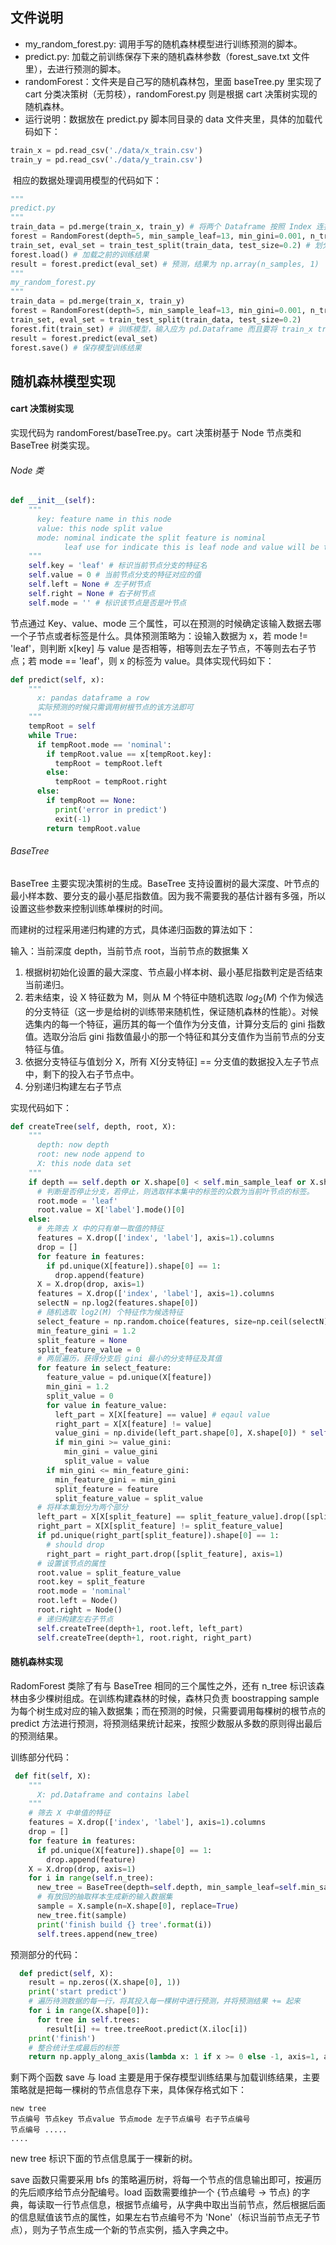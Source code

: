 ## 文件说明

* my_random_forest.py: 调用手写的随机森林模型进行训练预测的脚本。
* predict.py: 加载之前训练保存下来的随机森林参数（forest_save.txt 文件里），去进行预测的脚本。
* randomForest：文件夹是自己写的随机森林包，里面 baseTree.py 里实现了cart 分类决策树（无剪枝），randomForest.py 则是根据 cart 决策树实现的随机森林。
* 运行说明：数据放在 predict.py 脚本同目录的 data 文件夹里，具体的加载代码如下：

```python
train_x = pd.read_csv('./data/x_train.csv')
train_y = pd.read_csv('./data/y_train.csv')
```

​		相应的数据处理调用模型的代码如下：

```python
"""
predict.py
"""
train_data = pd.merge(train_x, train_y) # 将两个 Dataframe 按照 Index 连接起来
forest = RandomForest(depth=5, min_sample_leaf=13, min_gini=0.001, n_tree = 15) # 初始化模型，参数应保证 predict.py 与 my_random_forest.py 一致
train_set, eval_set = train_test_split(train_data, test_size=0.2) # 划分测试集与训练集
forest.load() # 加载之前的训练结果
result = forest.predict(eval_set) # 预测，结果为 np.array(n_samples, 1)
"""
my_random_forest.py
"""
train_data = pd.merge(train_x, train_y)
forest = RandomForest(depth=5, min_sample_leaf=13, min_gini=0.001, n_tree = 15)
train_set, eval_set = train_test_split(train_data, test_size=0.2)
forest.fit(train_set) # 训练模型，输入应为 pd.Dataframe 而且要将 train_x train_y 连接
result = forest.predict(eval_set)
forest.save() # 保存模型训练结果
```

## 随机森林模型实现

#### cart 决策树实现

实现代码为 randomForest/baseTree.py。cart 决策树基于 Node 节点类和 BaseTree 树类实现。

###### Node 类

```python
def __init__(self):
    """
      key: feature name in this node
      value: this node split value
      mode: nominal indicate the split feature is nominal
            leaf use for indicate this is leaf node and value will be the node label
    """
    self.key = 'leaf' # 标识当前节点分支的特征名
    self.value = 0 # 当前节点分支的特征对应的值
    self.left = None # 左子树节点
    self.right = None # 右子树节点
    self.mode = '' # 标识该节点是否是叶节点
```

节点通过 Key、value、mode 三个属性，可以在预测的时候确定该输入数据去哪一个子节点或者标签是什么。具体预测策略为：设输入数据为 x，若 mode != 'leaf'，则判断 x[key] 与 value 是否相等，相等则去左子节点，不等则去右子节点；若 mode == 'leaf'，则 x 的标签为 value。具体实现代码如下：

```python
def predict(self, x):
    """
      x: pandas dataframe a row
      实际预测的时候只需调用树根节点的该方法即可
    """
    tempRoot = self
    while True:
      if tempRoot.mode == 'nominal':
        if tempRoot.value == x[tempRoot.key]:
          tempRoot = tempRoot.left
        else:
          tempRoot = tempRoot.right
      else:
        if tempRoot == None:
          print('error in predict')
          exit(-1)
        return tempRoot.value
```

###### BaseTree

BaseTree 主要实现决策树的生成。BaseTree 支持设置树的最大深度、叶节点的最小样本数、要分支的最小基尼指数值。因为我不需要我的基估计器有多强，所以设置这些参数来控制训练单棵树的时间。

而建树的过程采用递归构建的方式，具体递归函数的算法如下：

输入：当前深度 depth，当前节点 root，当前节点的数据集 X

1. 根据树初始化设置的最大深度、节点最小样本树、最小基尼指数判定是否结束当前递归。
2. 若未结束，设 X 特征数为 M，则从 M 个特征中随机选取 $log_2(M)$ 个作为候选的分支特征（这一步是给树的训练带来随机性，保证随机森林的性能）。对候选集内的每一个特征，遍历其的每一个值作为分支值，计算分支后的 gini 指数值。选取分治后 gini 指数值最小的那一个特征和其分支值作为当前节点的分支特征与值。
3. 依据分支特征与值划分 X，所有 X[分支特征] == 分支值的数据投入左子节点中，剩下的投入右子节点中。 
4. 分别递归构建左右子节点

实现代码如下：

```python
def createTree(self, depth, root, X):
    """
      depth: now depth
      root: new node append to
      X: this node data set
    """
    if depth == self.depth or X.shape[0] < self.min_sample_leaf or X.shape[1] <= 2 or self.gini(X['label']) < self.min_gini:
      # 判断是否停止分支，若停止，则选取样本集中的标签的众数为当前叶节点的标签。
      root.mode = 'leaf'
      root.value = X['label'].mode()[0]
    else:
      # 先筛去 X 中的只有单一取值的特征
      features = X.drop(['index', 'label'], axis=1).columns
      drop = []
      for feature in features:
        if pd.unique(X[feature]).shape[0] == 1:
          drop.append(feature)
      X = X.drop(drop, axis=1)
      features = X.drop(['index', 'label'], axis=1).columns
      selectN = np.log2(features.shape[0])
      # 随机选取 log2(M) 个特征作为候选特征
      select_feature = np.random.choice(features, size=np.ceil(selectN).astype(int))
      min_feature_gini = 1.2
      split_feature = None
      split_feature_value = 0
      # 两层遍历，获得分支后 gini 最小的分支特征及其值
      for feature in select_feature:
        feature_value = pd.unique(X[feature])
        min_gini = 1.2
        split_value = 0
        for value in feature_value:
          left_part = X[X[feature] == value] # eqaul value
          right_part = X[X[feature] != value]
          value_gini = np.divide(left_part.shape[0], X.shape[0]) * self.gini(left_part['label']) + np.divide(right_part.shape[0], X.shape[0]) * self.gini(right_part['label'])
          if min_gini >= value_gini:
            min_gini = value_gini
            split_value = value
        if min_gini <= min_feature_gini:
          min_feature_gini = min_gini
          split_feature = feature
          split_feature_value = split_value
      # 将样本集划分为两个部分
      left_part = X[X[split_feature] == split_feature_value].drop([split_feature], axis = 1)
      right_part = X[X[split_feature] != split_feature_value]
      if pd.unique(right_part[split_feature]).shape[0] == 1:
        # should drop
        right_part = right_part.drop([split_feature], axis=1)
      # 设置该节点的属性
      root.value = split_feature_value
      root.key = split_feature
      root.mode = 'nominal'
      root.left = Node()
      root.right = Node()
      # 递归构建左右子节点
      self.createTree(depth+1, root.left, left_part)
      self.createTree(depth+1, root.right, right_part)
```

#### 随机森林实现

RadomForest 类除了有与 BaseTree 相同的三个属性之外，还有 n_tree 标识该森林由多少棵树组成。在训练构建森林的时候，森林只负责 boostrapping sample 为每个树生成对应的输入数据集；而在预测的时候，只需要调用每棵树的根节点的 predict 方法进行预测，将预测结果统计起来，按照少数服从多数的原则得出最后的预测结果。

训练部分代码：

```python
 def fit(self, X):
    """
      X: pd.Dataframe and contains label
    """
    # 筛去 X 中单值的特征
    features = X.drop(['index', 'label'], axis=1).columns
    drop = []
    for feature in features:
      if pd.unique(X[feature]).shape[0] == 1:
        drop.append(feature)
    X = X.drop(drop, axis=1)
    for i in range(self.n_tree):
      new_tree = BaseTree(depth=self.depth, min_sample_leaf=self.min_sample_leaf, min_gini=self.min_gini)
      # 有放回的抽取样本生成新的输入数据集
      sample = X.sample(n=X.shape[0], replace=True)
      new_tree.fit(sample)
      print('finish build {} tree'.format(i))
      self.trees.append(new_tree)
```

预测部分的代码：

```python
  def predict(self, X):
    result = np.zeros((X.shape[0], 1))
    print('start predict')
    # 遍历待测数据的每一行，将其投入每一棵树中进行预测，并将预测结果 += 起来
    for i in range(X.shape[0]):
      for tree in self.trees:
        result[i] += tree.treeRoot.predict(X.iloc[i])
    print('finish')
    # 整合统计生成最后的标签
    return np.apply_along_axis(lambda x: 1 if x >= 0 else -1, axis=1, arr=result).reshape(X.shape[0],1)
```

剩下两个函数 save 与 load 主要是用于保存模型训练结果与加载训练结果，主要策略就是把每一棵树的节点信息存下来，具体保存格式如下：

```
new tree
节点编号 节点key 节点value 节点mode 左子节点编号 右子节点编号
节点编号 .....
....
```

new tree 标识下面的节点信息属于一棵新的树。

save 函数只需要采用 bfs 的策略遍历树，将每一个节点的信息输出即可，按遍历的先后顺序给节点分配编号。load 函数需要维护一个 {节点编号 -> 节点} 的字典，每读取一行节点信息，根据节点编号，从字典中取出当前节点，然后根据后面的信息赋值该节点的属性，如果左右节点编号不为 'None'（标识当前节点无子节点），则为子节点生成一个新的节点实例，插入字典之中。